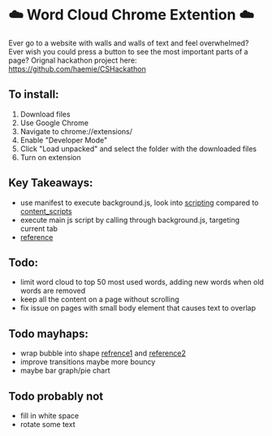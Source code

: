 # ☁️ Word Cloud Chrome Extention ☁️

Ever go to a website with walls and walls of text and feel overwhelmed? Ever wish you could press a button to see the most important parts of a page? Orignal hackathon project here: https://github.com/haemie/CSHackathon

## To install:

1. Download files
2. Use Google Chrome
3. Navigate to chrome://extensions/
4. Enable "Developer Mode"
5. Click "Load unpacked" and select the folder with the downloaded files
6. Turn on extension

## Key Takeaways:

- use manifest to execute background.js, look into <a href ="https://developer.chrome.com/docs/extensions/reference/scripting/">scripting</a> compared to <a href="https://developer.chrome.com/docs/extensions/mv3/content_scripts/">content_scripts</a> <br>
- execute main js script by calling through background.js, targeting current tab <br>
- <a href="https://stackoverflow.com/questions/21314897/access-dom-elements-through-chrome-extension"> reference </a>


## Todo:

- limit word cloud to top 50 most used words, adding new words when old words are removed
- keep all the content on a page without scrolling
- fix issue on pages with small body element that causes text to overlap

## Todo mayhaps:

- wrap bubble into shape <a href="https://css-tricks.com/using-css-to-set-text-inside-a-circle/">refrence1</a> and <a href="https://devdojo.com/temani-afif/wrapping-text-inside-a-circular-shape"> reference2 </a>
- improve transitions maybe more bouncy
- maybe bar graph/pie chart

## Todo probably not

- fill in white space
- rotate some text
